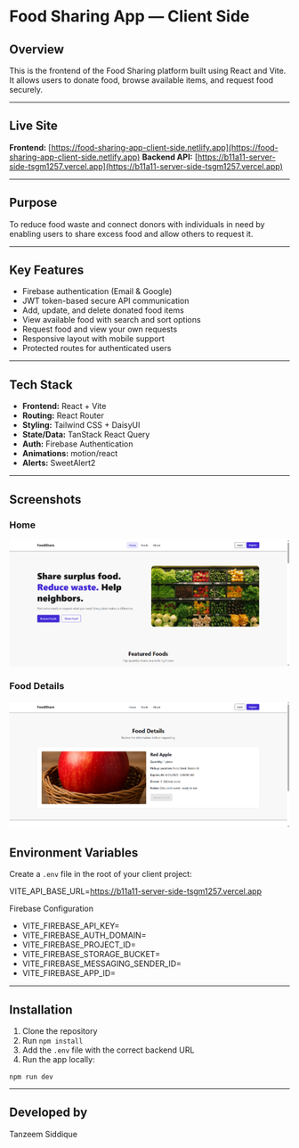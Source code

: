 # Food Sharing App — Client Side

## Overview

This is the frontend of the Food Sharing platform built using React and Vite. It allows users to donate food, browse available items, and request food securely.

---

## Live Site

**Frontend:** [https://food-sharing-app-client-side.netlify.app](https://food-sharing-app-client-side.netlify.app)
**Backend API:** [https://b11a11-server-side-tsgm1257.vercel.app](https://b11a11-server-side-tsgm1257.vercel.app)

---

## Purpose

To reduce food waste and connect donors with individuals in need by enabling users to share excess food and allow others to request it.

---

## Key Features

- Firebase authentication (Email & Google)
- JWT token-based secure API communication
- Add, update, and delete donated food items
- View available food with search and sort options
- Request food and view your own requests
- Responsive layout with mobile support
- Protected routes for authenticated users

---

## Tech Stack

- **Frontend:** React + Vite
- **Routing:** React Router
- **Styling:** Tailwind CSS + DaisyUI
- **State/Data:** TanStack React Query
- **Auth:** Firebase Authentication
- **Animations:** motion/react
- **Alerts:** SweetAlert2

---

## Screenshots

### Home
![Home](public/screenshots/home.png)
### Food Details
![Food Details](public/screenshots/food-details.png)

## Environment Variables

Create a `.env` file in the root of your client project:

VITE_API_BASE_URL=https://b11a11-server-side-tsgm1257.vercel.app

Firebase Configuration

- VITE_FIREBASE_API_KEY=
- VITE_FIREBASE_AUTH_DOMAIN=
- VITE_FIREBASE_PROJECT_ID=
- VITE_FIREBASE_STORAGE_BUCKET=
- VITE_FIREBASE_MESSAGING_SENDER_ID=
- VITE_FIREBASE_APP_ID=

---

## Installation

1. Clone the repository
2. Run `npm install`
3. Add the `.env` file with the correct backend URL
4. Run the app locally:

```
npm run dev
```

---

## Developed by

Tanzeem Siddique
